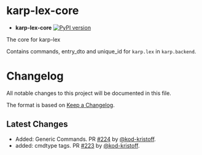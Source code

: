 # karp-lex-core

- **karp-lex-core** [![PyPI version](https://badge.fury.io/py/karp-lex-core.svg)](https://badge.fury.io/py/karp-lex-core)

The core for karp-lex

Contains commands, entry_dto and unique_id for `karp.lex` in `karp.backend`.

# Changelog

All notable changes to this project will be documented in this file.

The format is based on [Keep a Changelog](https://keepachangelog.com/en/1.0.0/).

## Latest Changes

* Added: Generic Commands. PR [#224](https://github.com/spraakbanken/karp-backend/pull/224) by [@kod-kristoff](https://github.com/kod-kristoff).
* added: cmdtype tags. PR [#223](https://github.com/spraakbanken/karp-backend/pull/223) by [@kod-kristoff](https://github.com/kod-kristoff).

